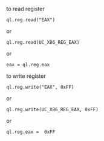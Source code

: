 to read register

```
ql.reg.read("EAX")
```
or
```
ql.reg.read(UC_X86_REG_EAX)
```
or
```
eax = ql.reg.eax
```

to write register
```
ql.reg.write("EAX", 0xFF)
```
or
```
ql.reg.write(UC_X86_REG_EAX, 0xFF)
```
or
```
ql.reg.eax =  0xFF
```
